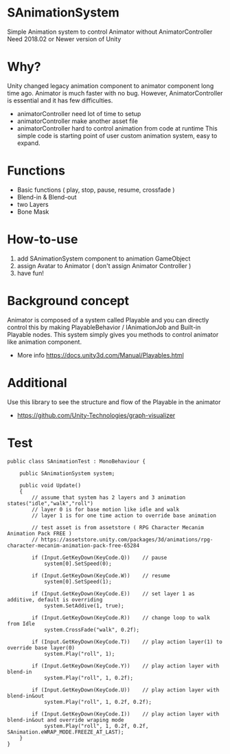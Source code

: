 # SAnimationSystem
Simple Animation system to control Animator without AnimatorController
Need 2018.02 or Newer version of Unity

# Why?
Unity changed legacy animation component to animator component long time ago. Animator is much faster with no bug. However, AnimatorController is essential and it has few difficulties. 
* animatorController need lot of time to setup
* animatorController make another asset file
* animatorController hard to control animation from code at runtime
This simple code is starting point of user custom animation system, easy to expand.

# Functions
* Basic functions ( play, stop, pause, resume, crossfade )
* Blend-in & Blend-out
* two Layers
* Bone Mask

# How-to-use
1. add SAnimationSystem component to animation GameObject
2. assign Avatar to Animator ( don't assign Animator Controller )
3. have fun!  

# Background concept
Animator is composed of a system called Playable and you can directly control this by making PlayableBehavior / IAnimationJob and Built-in Playable nodes. This system simply gives you methods to control animator like animation component. 
* More info https://docs.unity3d.com/Manual/Playables.html  

# Additional
Use this library to see the structure and flow of the Playable in the animator
* https://github.com/Unity-Technologies/graph-visualizer

# Test
```
public class SAnimationTest : MonoBehaviour {

    public SAnimationSystem system;

    public void Update()
    {
        // assume that system has 2 layers and 3 animation states("idle","walk","roll")
        // layer 0 is for base motion like idle and walk
        // layer 1 is for one time action to override base animation

        // test asset is from assetstore ( RPG Character Mecanim Animation Pack FREE )
        // https://assetstore.unity.com/packages/3d/animations/rpg-character-mecanim-animation-pack-free-65284

        if (Input.GetKeyDown(KeyCode.Q))    // pause
            system[0].SetSpeed(0);

        if (Input.GetKeyDown(KeyCode.W))    // resume
            system[0].SetSpeed(1);

        if (Input.GetKeyDown(KeyCode.E))    // set layer 1 as additive, default is overriding
            system.SetAddive(1, true);

        if (Input.GetKeyDown(KeyCode.R))    // change loop to walk from Idle 
            system.CrossFade("walk", 0.2f);

        if (Input.GetKeyDown(KeyCode.T))    // play action layer(1) to override base layer(0)
            system.Play("roll", 1);     

        if (Input.GetKeyDown(KeyCode.Y))    // play action layer with blend-in
            system.Play("roll", 1, 0.2f);

        if (Input.GetKeyDown(KeyCode.U))    // play action layer with blend-in&out
            system.Play("roll", 1, 0.2f, 0.2f);

        if (Input.GetKeyDown(KeyCode.I))    // play action layer with blend-in&out and override wraping mode
            system.Play("roll", 1, 0.2f, 0.2f, SAnimation.eWRAP_MODE.FREEZE_AT_LAST);
    }
}
```
